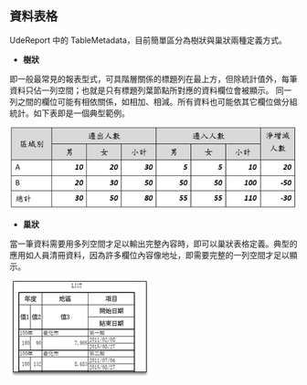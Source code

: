 ## 資料表格

UdeReport 中的 TableMetadata，目前簡單區分為樹狀與巢狀兩種定義方式。

* **樹狀**

即一般最常見的報表型式，可具階層關係的標題列在最上方，但除統計值外，每筆資料只佔一列空間；也就是只有標題列葉節點所對應的資料欄位會被顯示。
同一列之間的欄位可能有相依關係，如相加、相減。所有資料也可能依其它欄位做分組統計。如下表即是一個典型範例。

![](/assets/ch06/treeTable-sample.png)

* **巢狀**

當一筆資料需要用多列空間才足以輸出完整內容時，即可以巢狀表格定義。典型的應用如人員清冊資料，因為許多欄位內容像地址，即需要完整的一列空間才足以顯示。

![](/assets/ch06/nestTable-sample.png)









